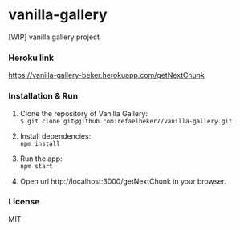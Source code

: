 # vanilla-gallery
[WIP] vanilla gallery project


### Heroku link
https://vanilla-gallery-beker.herokuapp.com/getNextChunk


### Installation & Run

1. Clone the repository of Vanilla Gallery: <br />
```$ git clone git@github.com:refaelbeker7/vanilla-gallery.git```

2. Install dependencies: <br />
```npm install```

3. Run the app: <br />
```npm start```

4. Open url http://localhost:3000/getNextChunk in your browser.

### License
MIT


